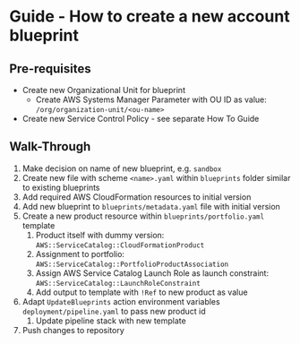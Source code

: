 # Guide - How to create a new account blueprint

## Pre-requisites

* Create new Organizational Unit for blueprint
  * Create AWS Systems Manager Parameter with OU ID as value: `/org/organization-unit/<ou-name>` 
* Create new Service Control Policy - see separate How To Guide

## Walk-Through
1. Make decision on name of new blueprint, e.g. `sandbox` 
2. Create new file with scheme `<name>.yaml` within `blueprints` folder similar to existing blueprints
3. Add required AWS CloudFormation resources to initial version
4. Add new blueprint to `blueprints/metadata.yaml` file with initial version
5. Create a new product resource within `blueprints/portfolio.yaml` template
   1. Product itself with dummy version: `AWS::ServiceCatalog::CloudFormationProduct`
   2. Assignment to portfolio: `AWS::ServiceCatalog::PortfolioProductAssociation`
   3. Assign AWS Service Catalog Launch Role as launch constraint: `AWS::ServiceCatalog::LaunchRoleConstraint`
   4. Add output to template with `!Ref` to new product as value
6. Adapt `UpdateBlueprints` action environment variables `deployment/pipeline.yaml` to pass new product id
   1. Update pipeline stack with new template
7. Push changes to repository

 